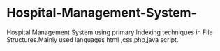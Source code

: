 # Hospital-Management-System-
Hospital Management System using primary Indexing techniques in File Structures.Mainly used languages html ,css,php,java script.
